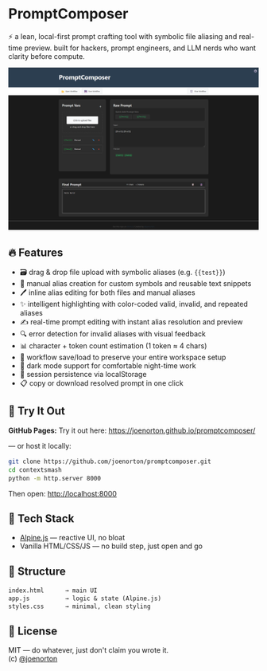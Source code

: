 # PromptComposer

⚡ a lean, local-first prompt crafting tool with symbolic file aliasing and real-time preview. built for hackers, prompt engineers, and LLM nerds who want clarity before compute.

![screenshot](og-preview.png)

## 🔥 Features

- 🗃 drag & drop file upload with symbolic aliases (e.g. `{{test}}`)
- 🔣 manual alias creation for custom symbols and reusable text snippets
- 🖊️ inline alias editing for both files and manual aliases
- ✨ intelligent highlighting with color-coded valid, invalid, and repeated aliases
- ✍️ real-time prompt editing with instant alias resolution and preview
- 🔍 error detection for invalid aliases with visual feedback
- 📊 character + token count estimation (1 token ≈ 4 chars)
- 💾 workflow save/load to preserve your entire workspace setup
- 🌙 dark mode support for comfortable night-time work
- 🔄 session persistence via localStorage
- 📋 copy or download resolved prompt in one click

## 🧪 Try It Out

**GitHub Pages:** 
Try it out here:  https://joenorton.github.io/promptcomposer/

— or host it locally:

```bash
git clone https://github.com/joenorton/promptcomposer.git
cd contextsmash
python -m http.server 8000
```

Then open: [http://localhost:8000](http://localhost:8000)

## 🧠 Tech Stack

- [Alpine.js](https://alpinejs.dev/) — reactive UI, no bloat
- Vanilla HTML/CSS/JS — no build step, just open and go

## 📁 Structure

```
index.html      → main UI
app.js          → logic & state (Alpine.js)
styles.css      → minimal, clean styling
```

## 📜 License

MIT — do whatever, just don't claim you wrote it.  
(c) [@joenorton](https://twitter.com/joenorton)
